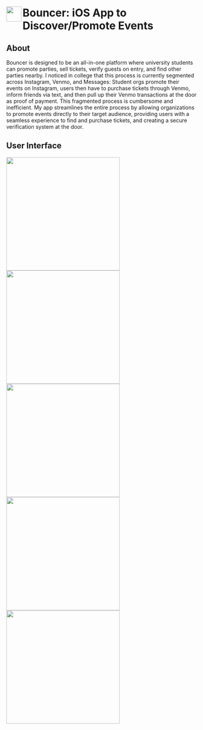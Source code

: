 <span align="left">
  <img src="https://github.com/user-attachments/assets/5153c155-bdba-48fc-b836-2e0d1c15f3c1" width=40 align="left" />
  <h1 align="left">Bouncer: iOS App to Discover/Promote Events</h1>
</span>

## About
<p>
  Bouncer is designed to be an all-in-one platform where university students can promote parties, sell tickets, verify guests on entry, and find other parties nearby. I noticed in college that this process is currently segmented across Instagram, Venmo, and Messages: Student orgs promote their events on Instagram, users then have to purchase tickets through Venmo, inform friends via text, and then pull up their Venmo transactions at the door as proof of payment. This fragmented process is cumbersome and inefficient. My app streamlines the entire process by allowing organizations to promote events directly to their target audience, providing users with a seamless experience to find and purchase tickets, and creating a secure verification system at the door.
</p>

## User Interface

<img src="https://github.com/user-attachments/assets/ab6e0e66-09b9-4052-8c7a-c12fd70db703" width=300 />
<img src="https://github.com/user-attachments/assets/1628f3e0-1021-4127-9ef8-0884b5dd3cfe" width=300 />
<img src="https://github.com/user-attachments/assets/4f538bb3-dc44-47b2-ae19-5dc7b1113457" width=300 />
<img src="https://github.com/user-attachments/assets/2e98680f-f55e-4e23-afe0-6c4b87138d69" width=300 />
<img src="https://github.com/user-attachments/assets/dad5b403-7d72-4df4-8696-97ed126c35b2" width=300 />

